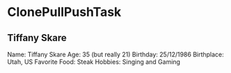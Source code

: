 # ClonePullPushTask

## **Tiffany Skare**

Name: Tiffany Skare
Age: 35 (but really 21)
Birthday: 25/12/1986
Birthplace: Utah, US
Favorite Food: Steak
Hobbies: Singing and Gaming